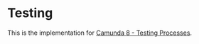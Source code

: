# Testing

This is the implementation for [Camunda 8 - Testing Processes](https://academy.camunda.com/c8-testing-processes).